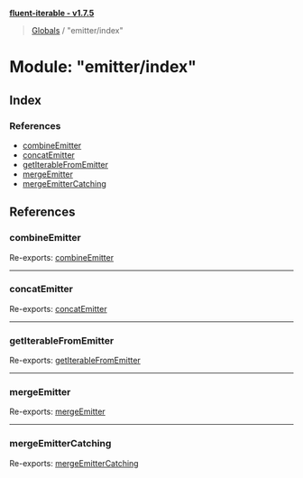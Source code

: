 **[fluent-iterable - v1.7.5](../README.md)**

> [Globals](../README.md) / "emitter/index"

# Module: "emitter/index"

## Index

### References

* [combineEmitter](_emitter_index_.md#combineemitter)
* [concatEmitter](_emitter_index_.md#concatemitter)
* [getIterableFromEmitter](_emitter_index_.md#getiterablefromemitter)
* [mergeEmitter](_emitter_index_.md#mergeemitter)
* [mergeEmitterCatching](_emitter_index_.md#mergeemittercatching)

## References

### combineEmitter

Re-exports: [combineEmitter](_emitter_combine_emitter_.md#combineemitter)

___

### concatEmitter

Re-exports: [concatEmitter](_emitter_concat_emitter_.md#concatemitter)

___

### getIterableFromEmitter

Re-exports: [getIterableFromEmitter](_emitter_get_iterable_from_emitter_.md#getiterablefromemitter)

___

### mergeEmitter

Re-exports: [mergeEmitter](_emitter_merge_emitter_.md#mergeemitter)

___

### mergeEmitterCatching

Re-exports: [mergeEmitterCatching](_emitter_merge_emitter_catching_.md#mergeemittercatching)
